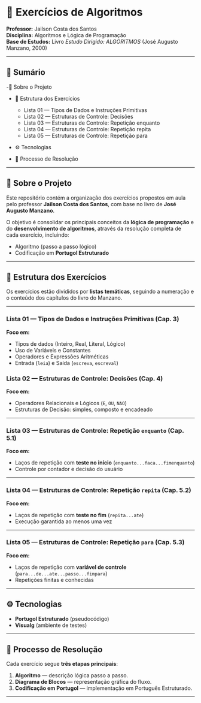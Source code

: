# 📘 Exercícios de Algoritmos

**Professor:** Jailson Costa dos Santos  
**Disciplina:** Algoritmos e Lógica de Programação  
**Base de Estudos:** Livro *Estudo Dirigido: ALGORITMOS* (José Augusto Manzano, 2000)

---

## 📑 Sumário
-📖 Sobre o Projeto
- 📝 Estrutura dos Exercícios
  - Lista 01 — Tipos de Dados e Instruções Primitivas
  - Lista 02 — Estruturas de Controle: Decisões
  - Lista 03 — Estruturas de Controle: Repetição enquanto
  - Lista 04 — Estruturas de Controle: Repetição repita
  - Lista 05 — Estruturas de Controle: Repetição para

- ⚙️ Tecnologias️
- 🚀 Processo de Resolução
---

## 📖 Sobre o Projeto

Este repositório contém a organização dos exercícios propostos em aula pelo professor **Jailson Costa dos Santos**, com base no livro de **José Augusto Manzano**.  

O objetivo é consolidar os principais conceitos da **lógica de programação** e do **desenvolvimento de algoritmos**, através da resolução completa de cada exercício, incluindo:

- Algoritmo (passo a passo lógico)   
- Codificação em **Portugol Estruturado**

---

## 📝 Estrutura dos Exercícios

Os exercícios estão divididos por **listas temáticas**, seguindo a numeração e o conteúdo dos capítulos do livro do Manzano.

---

### Lista 01 — Tipos de Dados e Instruções Primitivas (Cap. 3)  
**Foco em:**
- Tipos de dados (Inteiro, Real, Literal, Lógico)  
- Uso de Variáveis e Constantes  
- Operadores e Expressões Aritméticas  
- Entrada (`leia`) e Saída (`escreva`, `escreval`)



### Lista 02 — Estruturas de Controle: Decisões (Cap. 4)  
**Foco em:**
- Operadores Relacionais e Lógicos (`E`, `OU`, `NAO`)  
- Estruturas de Decisão: simples, composto e encadeado

---

### Lista 03 — Estruturas de Controle: Repetição `enquanto` (Cap. 5.1)  
**Foco em:**
- Laços de repetição com **teste no início** (`enquanto...faca...fimenquanto`)  
- Controle por contador e decisão do usuário

---

### Lista 04 — Estruturas de Controle: Repetição `repita` (Cap. 5.2)  
**Foco em:**
- Laços de repetição com **teste no fim** (`repita...ate`)  
- Execução garantida ao menos uma vez

---

### Lista 05 — Estruturas de Controle: Repetição `para` (Cap. 5.3)  
**Foco em:**
- Laços de repetição com **variável de controle** (`para...de...ate...passo...fimpara`)  
- Repetições finitas e conhecidas


---

## ⚙️ Tecnologias

- **Portugol Estruturado** (pseudocódigo)  
- **Visualg** (ambiente de testes)  

---

## 🚀 Processo de Resolução

Cada exercício segue **três etapas principais**:

1. **Algoritmo** — descrição lógica passo a passo.  
2. **Diagrama de Blocos** — representação gráfica do fluxo.  
3. **Codificação em Portugol** — implementação em Português Estruturado.  

---